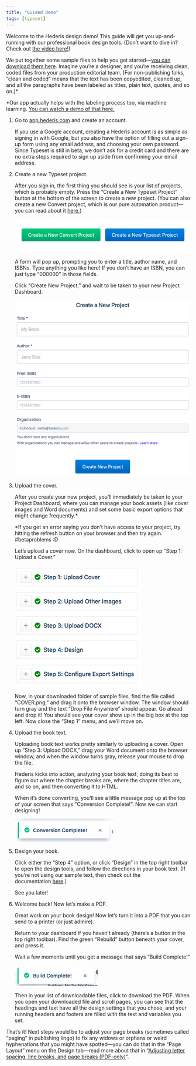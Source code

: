 ```yaml
---
title: "Guided Demo"
tags: [typeset]
---
```

 
<html><body><section data-type="chapter" class="hsecchapter" data-hederis-type="hsecchapter" id="guided-demo" data-pi-attrs="id: guided-demo; data-tags: typeset;" role="doc-chapter" data-tags="typeset" data-author-name=" " data-book-title=" " title="Guided Demo"><p class="hblkp" data-hederis-type="hblkp" id="pIej5nzxW">Welcome to the Hederis design demo! This guide will get you up-and-running with our professional book design tools. (Don&#8217;t want to dive in? Check out&#160;<a href="https://youtu.be/KjJA1HvvEhw" target="_blank" class="hspana" data-hederis-type="hspana" id="pUY9LZqm7">the video here!</a>)</p><p class="hblkp" data-hederis-type="hblkp" id="pRJnHjjw6">We put together some sample files to help you get started&#8212;<a href="https://www.dropbox.com/s/0t99hotj0svng8h/hederis-demo-files.zip?dl=0" target="_blank" class="hspana" data-hederis-type="hspana" id="pjtVyx0zx">you can download them here</a>. Imagine you&#8217;re a designer, and you&#8217;re receiving clean, coded files from your production editorial team. (For non-publishing folks, &#8220;clean and coded&#8221; means that the text has been copyedited, cleaned up, and all the paragraphs have been labeled as titles, plain text, quotes, and so on.)*</p><p class="hblkp" data-hederis-type="hblkp" id="pkayYmfz0">*Our app actually helps with the labeling process too, via machine learning.&#160;<a href="https://www.youtube.com/embed/vyuVLK4JIkg" target="_blank" class="hspana" data-hederis-type="hspana" id="pAoMIPnkl">You can watch a demo of that here.</a></p><ol class="hwprnumlist" data-hederis-type="hwprnumlist" id="pW7sguY6M"><li class="hblkoli" data-hederis-type="hblkoli" id="liJTdqR5pA"><p class="hblkoli" data-hederis-type="hblklip" id="pkBDXYfSn">Go to&#160;<a href="http://app.hederis.com/" target="_blank" class="hspana" data-hederis-type="hspana" id="pv2YqFnVl">app.hederis.com</a>&#160;and create an account.</p><p class="hblklicont" data-hederis-type="hblklicont" id="poB5QWOMs">If you use a Google account, creating a Hederis account is as simple as signing in with Google, but you also have the option of filling out a sign-up form using any email address, and choosing your own password. Since Typeset is still in beta, we don&#8217;t ask for a credit card and there are no extra steps required to sign up aside from confirming your email address.</p></li><li class="hblkoli" data-hederis-type="hblkoli" id="li5OuFL4vZ"><p class="hblkoli" data-hederis-type="hblklip" id="puFyLYxBg">Create a new Typeset project.</p><p class="hblklicont" data-hederis-type="hblklicont" id="pXTlnogFD">After you sign in, the first thing you should see is your list of projects, which is probably empty. Press the &#8220;Create a New Typeset Project&#8221; button at the bottom of the screen to create a new project. (You can also create a new Convert project, which is our pure automation product&#8212;you can read about it&#160;<a href="https://www.hederis.com/products.html" target="_blank" class="hspana" data-hederis-type="hspana" id="phObGTs4U">here.</a>)</p><img data-hederis-type="hblkimg" class="hblkimg" id="pwthOeIrs" src="/images/createprojectbutton.png" data-img-src="/images/createprojectbutton.png"/><p class="hblklicont" data-hederis-type="hblklicont" id="pCKkKuu8z">A form will pop up, prompting you to enter a title, author name, and ISBNs. Type anything you like here! If you don&#8217;t have an ISBN, you can just type &#8220;000000&#8221; in those fields.</p><p class="hblklicont" data-hederis-type="hblklicont" id="pYgWvi1hU">Click &#8220;Create New Project,&#8221; and wait to be taken to your new Project Dashboard.</p><img data-hederis-type="hblkimg" class="hblkimg" id="p2HfPv5TB" src="/images/createnewproject.png" data-img-src="/images/createnewproject.png"/></li><li class="hblkoli" data-hederis-type="hblkoli" id="lifNru6wnN"><p class="hblkoli" data-hederis-type="hblklip" id="pPBY52Moy">Upload the cover.</p><p class="hblklicont" data-hederis-type="hblklicont" id="pGt4tb8S6">After you create your new project, you&#8217;ll immediately be taken to your Project Dashboard, where you can manage your book assets (like cover images and Word documents) and set some basic export options that might change frequently.*</p><p class="hblklicont" data-hederis-type="hblklicont" id="p1VDEcfEM">*If you get an error saying you don&#8217;t have access to your project, try hitting the refresh button on your browser and then try again. #betaproblems :D</p><p class="hblklicont" data-hederis-type="hblklicont" id="p0H8rYcgP">Let&#8217;s upload a cover now. On the dashboard, click to open up &#8220;Step 1: Upload a Cover.&#8221;</p><img data-hederis-type="hblkimg" class="hblkimg" id="psRS92aKU" src="/images/uploadacover.png" data-img-src="/images/uploadacover.png"/><p class="hblklicont" data-hederis-type="hblklicont" id="pogDeSQuT">Now, in your downloaded folder of sample files, find the file called &#8220;COVER.png,&#8221; and drag it onto the browser window. The window should turn gray and the text &#8220;Drop File Anywhere&#8221; should appear. Go ahead and drop it! You should see your cover show up in the big box at the top left. Now close the &#8220;Step 1&#8221; menu, and we&#8217;ll move on.</p></li><li class="hblkoli" data-hederis-type="hblkoli" id="liWiHtQikN"><p class="hblkoli" data-hederis-type="hblklip" id="pTNfwIIGj">Upload the book text.</p><p class="hblklicont" data-hederis-type="hblklicont" id="p7EaXLt50">Uploading book text works pretty similarly to uploading a cover. Open up &#8220;Step 3: Upload DOCX,&#8221; drag your Word document onto the browser window, and when the window turns gray, release your mouse to drop the file.</p><p class="hblklicont" data-hederis-type="hblklicont" id="psam9yqXd">Hederis kicks into action, analyzing your book text, doing its best to figure out where the chapter breaks are, where the chapter titles are, and so on, and then converting it to HTML.</p><p class="hblklicont" data-hederis-type="hblklicont" id="p7gV6pk9q">When it&#8217;s done converting, you&#8217;ll see a little message pop up at the top of your screen that says &#8220;Conversion Complete!&#8221;. Now we can start designing!</p><img data-hederis-type="hblkimg" class="hblkimg" id="pbmukEDMy" src="/images/conversioncomplete.png" data-img-src="/images/conversioncomplete.png"/></li><li class="hblkoli" data-hederis-type="hblkoli" id="lipywBiPkI"><p class="hblkoli" data-hederis-type="hblklip" id="p5ZcM7huS">Design your book.</p><p class="hblklicont" data-hederis-type="hblklicont" id="pFDiqGFCu">Click either the &#8220;Step 4&#8221; option, or click &#8220;Design&#8221; in the top right toolbar to open the design tools, and follow the directions in your book text. (If you&#8217;re not using our sample text, then check out the documentation&#160;<a href="https://www.hederis.com/demo.html" target="_blank" class="hspana" data-hederis-type="hspana" id="pQfBa0pZ2">here</a>.)</p><p class="hblklicont" data-hederis-type="hblklicont" id="p8kdmxBd6">See you later!</p></li><li class="hblkoli" data-hederis-type="hblkoli" id="liFFk5kHKh"><p class="hblkoli" data-hederis-type="hblklip" id="p9b5hFanu">Welcome back! Now let&#8217;s make a PDF.</p><p class="hblklicont" data-hederis-type="hblklicont" id="pCdOBsQYC">Great work on your book design! Now let&#8217;s turn it into a PDF that you can send to a printer (or just admire).</p><p class="hblklicont" data-hederis-type="hblklicont" id="pFW4OIMqA">Return to your dashboard if you haven&#8217;t already (there&#8217;s a button in the top right toolbar). Find the green &#8220;Rebuild&#8221; button beneath your cover, and press it.</p><p class="hblklicont" data-hederis-type="hblklicont" id="pozbbHNfk">Wait a few moments until you get a message that says &#8220;Build Complete!&#8221;</p><img data-hederis-type="hblkimg" class="hblkimg" id="pG4EQeaJX" src="/images/buildcomplete.png" data-img-src="/images/buildcomplete.png"/><p class="hblklicont" data-hederis-type="hblklicont" id="pOgL3Yai0">Then in your list of downloadable files, click to download the PDF. When you open your downloaded file and scroll pages, you can see that the headings and text have all the design settings that you chose, and your running headers and footers are filled with the text and variables you set.</p></li></ol><p class="hblkp" data-hederis-type="hblkp" id="pOXTM8KNp">That&#8217;s it! Next steps would be to adjust your page breaks (sometimes called &#8220;paging&#8221; in publishing lingo) to fix any widows or orphans or weird hyphenations that you might have spotted&#8212;you can do that in the &#8220;Page Layout&#8221; menu on the Design tab&#8212;read more about that in &#8220;<a href="{% link _docs/page-layout-menu.md %}" class="hspana" data-hederis-type="hspana" id="pjzs2v0HW">Adjusting letter spacing, line breaks, and page breaks (PDF-only)</a>&#8221;.</p></section></body></html>
